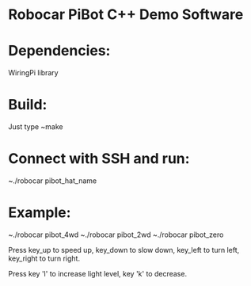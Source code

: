 # Robocar PiBot C++ Demo Software

# Dependencies: 
WiringPi library

# Build:
Just type
~make

# Connect with SSH and run:
~./robocar pibot_hat_name

# Example:
~./robocar pibot_4wd
~./robocar pibot_2wd
~./robocar pibot_zero

Press key_up to speed up,
key_down to slow down, 
key_left to turn left, 
key_right to turn right.

Press key 'l' to increase light level,
key 'k' to decrease.

